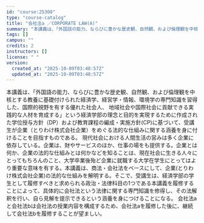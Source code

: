 ```yaml
---
id: "course:25308"
type: "course-catalog"
title: "会社法a ／CORPORATE LAW(A)"
summary: "本講義は、「外国語の能力、ならびに豊かな歴史観、自然観、および倫理観を中核とする教養に基礎付けられた経済学、経営学・情報、環境学の専門知識を習得した、国際的視野を有する優れた社会人、 地域社会や国際社会に貢献できる実践的な人材を育成する」と…"
tags: []
campus: ""
credits: 2
instructors: []
license: " "
version:
  created_at: "2025-10-09T03:48:57Z"
  updated_at: "2025-10-09T03:48:57Z"
---
```


本講義は、「外国語の能力、ならびに豊かな歴史観、自然観、および倫理観を中核とする教養に基礎付けられた経済学、経営学・情報、環境学の専門知識を習得した、国際的視野を有する優れた社会人、 地域社会や国際社会に貢献できる実践的な人材を育成する」という経済学部の理念と目的を実現するために作成された学位授与方針（DP）および教育課程の編成・実施方針(CP)に基づいて、受講生が企業（とりわけ株式会社企業）をめぐる法的な仕組みに関する涵養を身に付けることを目指すものである。 現代社会における人間生活の営みは多く企業に依存している。企業は、財やサービスのほか、仕事の場をも提供する。企業とは何か、企業の法的な仕組みとは何かなどを知ることは、現在社会に生きる人々にとってもちろんのこと、大学卒業後殆ど企業に就職する大学在学生にとってはより重要な意味を有する。本講義は、商法・会社法をベースにして、企業(とりわけ株式会社企業)の法的な仕組みを解明する。そこで、受講生は、経済学部の学生として履修すべきと求められる政治・法律科目の1つである本講義を履修することによって、具体的に会社法という法律に関する専門知識を修得し、その法解釈を行い、自ら見解を提示できるという涵養を身につけることになる。 会社法aと会社法bは会社法の授業内容を構成するため、会社法aを履修した後に、継続して会社法bを履修することが望ましい。
